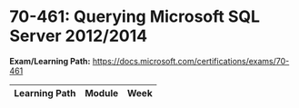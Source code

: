 # 70-461: Querying Microsoft SQL Server 2012/2014

**Exam/Learning Path:** https://docs.microsoft.com/certifications/exams/70-461

| **Learning Path** | **Module** | **Week** |
|-|-|-|
